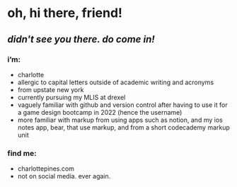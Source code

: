 # oh, hi there, friend!
## *didn't see you there. do come in!*

### i’m:
* charlotte
* allergic to capital letters outside of academic writing and acronyms
* from upstate new york
* currently pursuing my MLIS at drexel
* vaguely familiar with github and version control after having to use it for a game design bootcamp in 2022 (hence the username)
* more familiar with markup from using apps such as notion, and my ios notes app, bear, that use markup, and from a short codecademy markup unit

### find me:
* charlottepines.com
* not on social media. ever again.
